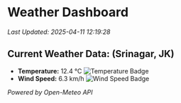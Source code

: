 
# Weather Dashboard

_Last Updated: 2025-04-11 12:19:28_

## Current Weather Data: (Srinagar, JK)
- **Temperature:** 12.4 °C ![Temperature Badge](https://img.shields.io/badge/Temperature-Low%20Temp-blue)
- **Wind Speed:** 6.3 km/h ![Wind Speed Badge](https://img.shields.io/badge/Wind%20Speed-Light%20Wind-blue)

*Powered by Open-Meteo API*
